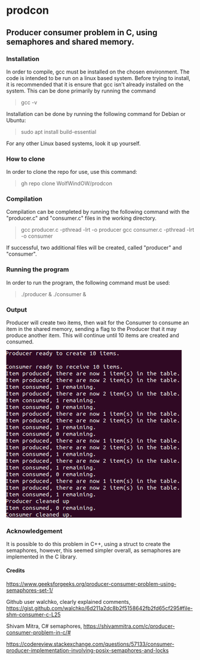 # prodcon
 ## Producer consumer problem in C, using semaphores and shared memory. 
 
 ### Installation
 In order to compile, gcc must be installed on the chosen environment. The code is intended to be run on a linux based system. Before trying to install, it is recommended that it is ensure that gcc isn't already installed on the system. This can be done primarily by running the command 
 > gcc -v
 
 Installation can be done by running the following command for Debian or Ubuntu:
>sudo apt install build-essential

For any other Linux based systems, look it up yourself.

### How to clone
In order to clone the repo for use, use this command:
>gh repo clone WolfWindOW/prodcon

### Compilation
Compilation can be completed by running the following command with the "producer.c" and "consumer.c" files in the working directory.
>gcc producer.c -pthread -lrt -o producer
>gcc consumer.c -pthread -lrt -o consumer

If successful, two additional files will be created, called "producer" and "consumer".

### Running the program
In order to run the program, the following command must be used:
>./producer & ./consumer &
 
 ### Output
 Producer will create two items, then wait for the Consumer to consume an item in the shared memory, sending a flag to the Producer that it may produce another item. This will continue until 10 items are created and consumed.
 
 ![Producer Consumer Output](https://github.com/WolfWindOW/prodcon/blob/main/Prodcon%20outout.jpg)
 
 ### Acknowledgement
 It is possible to do this problem in C++, using a struct to create the semaphores, however, this seemed simpler overall, as semaphores are implemented in the C library.
 
#### Credits
https://www.geeksforgeeks.org/producer-consumer-problem-using-semaphores-set-1/

Github user walchko, clearly explained comments, https://gist.github.com/walchko/6d211a2dc8b2f5158642fb2fd65cf295#file-shm-consumer-c-L25

Shivam Mitra, C# semaphores, https://shivammitra.com/c/producer-consumer-problem-in-c/#

https://codereview.stackexchange.com/questions/57133/consumer-producer-implementation-involving-posix-semaphores-and-locks
